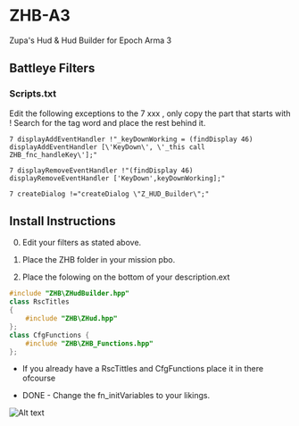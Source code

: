 # ZHB-A3
Zupa's Hud &amp; Hud Builder for Epoch Arma 3

## Battleye Filters

### Scripts.txt

Edit the following exceptions to the 7 xxx , only copy the part that starts with !
Search for the tag word and place the rest behind it.

```
7 displayAddEventHandler !"_keyDownWorking = (findDisplay 46) displayAddEventHandler [\'KeyDown\', \'_this call ZHB_fnc_handleKey\'];"

7 displayRemoveEventHandler !"(findDisplay 46) displayRemoveEventHandler ['KeyDown',keyDownWorking];"

7 createDialog !="createDialog \"Z_HUD_Builder\";"
```
## Install Instructions

0. Edit your filters as stated above.

1. Place the ZHB folder in your mission pbo.

2. Place the folowing on the bottom of your description.ext

``` C++
#include "ZHB\ZHudBuilder.hpp"
class RscTitles
{
	#include "ZHB\ZHud.hpp"
};
class CfgFunctions {
	#include "ZHB\ZHB_Functions.hpp"
};
```
* If you already have a RscTittles and CfgFunctions place it in there ofcourse

* DONE - Change the fn_initVariables to your likings.


![Alt text](http://i.imgur.com/N9Pekye.jpg "Image")